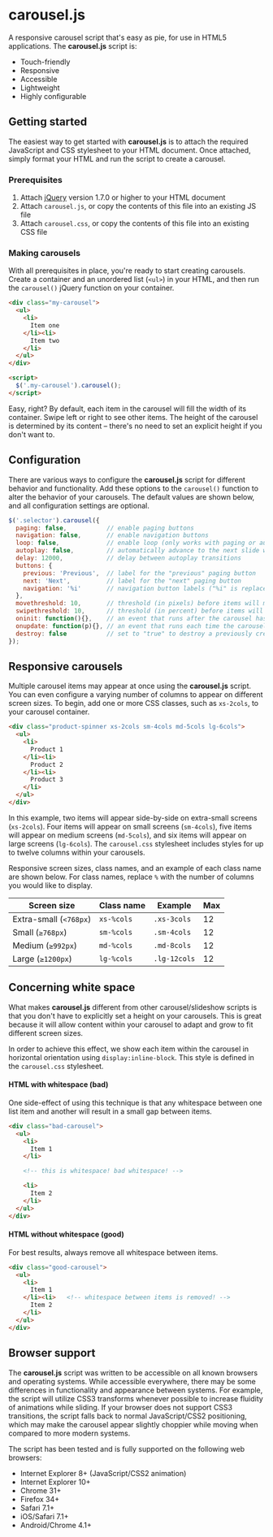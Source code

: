 # carousel.js

A responsive carousel script that's easy as pie, for use in HTML5 applications. The **carousel.js** script is:

- Touch-friendly
- Responsive
- Accessible
- Lightweight
- Highly configurable

## Getting started
The easiest way to get started with **carousel.js** is to attach the required JavaScript and CSS stylesheet to your HTML document. Once attached, simply format your HTML and run the script to create a carousel.

### Prerequisites
1. Attach [jQuery](http://jquery.com/) version 1.7.0 or higher to your HTML document
2. Attach `carousel.js`, or copy the contents of this file into an existing JS file
3. Attach `carousel.css`, or copy the contents of this file into an existing CSS file

### Making carousels
With all prerequisites in place, you're ready to start creating carousels. Create a container and an unordered list (`<ul>`) in your HTML, and then run the `carousel()` jQuery function on your container.

```html
<div class="my-carousel">
  <ul>
    <li>
      Item one
    </li><li>
      Item two
    </li>
  </ul>
</div>

<script>
  $('.my-carousel').carousel();
</script>
```

Easy, right? By default, each item in the carousel will fill the width of its container. Swipe left or right to see other items. The height of the carousel is determined by its content – there's no need to set an explicit height if you don't want to.

## Configuration
There are various ways to configure the **carousel.js** script for different behavior and functionality. Add these options to the `carousel()` function to alter the behavior of your carousels. The default values are shown below, and all configuration settings are optional.

```js
$('.selector').carousel({
  paging: false,           // enable paging buttons
  navigation: false,       // enable navigation buttons
  loop: false,             // enable loop (only works with paging or autoplay)
  autoplay: false,         // automatically advance to the next slide when idle
  delay: 12000,            // delay between autoplay transitions
  buttons: {
    previous: 'Previous',  // label for the "previous" paging button
    next: 'Next',          // label for the "next" paging button
    navigation: '%i'       // navigation button labels ("%i" is replaced with the item number)
  },
  movethreshold: 10,       // threshold (in pixels) before items will move
  swipethreshold: 10,      // threshold (in percent) before items will "swipe"
  oninit: function(){},    // an event that runs after the carousel has been created
  onupdate: function(p){}, // an event that runs each time the carousel moves (p = position)
  destroy: false           // set to "true" to destroy a previously created carousel
});
```

## Responsive carousels
Multiple carousel items may appear at once using the **carousel.js** script. You can even configure a varying number of columns to appear on different screen sizes. To begin, add one or more CSS classes, such as `xs-2cols`, to your carousel container.
```html
<div class="product-spinner xs-2cols sm-4cols md-5cols lg-6cols">
  <ul>
    <li>
      Product 1
    </li><li>
      Product 2
    </li><li>
      Product 3
    </li>
  </ul>
</div>
```
In this example, two items will appear side-by-side on extra-small screens (`xs-2cols`). Four items will appear on small screens (`sm-4cols`), five items will appear on medium screens (`md-5cols`), and six items will appear on large screens (`lg-6cols`). The `carousel.css` stylesheet includes styles for up to twelve columns within your carousels.

Responsive screen sizes, class names, and an example of each class name are shown below. For class names, replace `%` with the number of columns you would like to display.

| Screen size | Class name | Example | Max |
| ----------- | ---------- | ------- | --- |
| Extra-small (`<768px`) | `xs-%cols` | `.xs-3cols` | 12 |
| Small (`≥768px`) | `sm-%cols` | `.sm-4cols` | 12 |
| Medium (`≥992px`) | `md-%cols` | `.md-8cols` | 12 |
| Large (`≥1200px`) | `lg-%cols` | `.lg-12cols` | 12 |

## Concerning white space
What makes **carousel.js** different from other carousel/slideshow scripts is that you don't have to explicitly set a height on your carousels. This is great because it will allow content within your carousel to adapt and grow to fit different screen sizes.

In order to achieve this effect, we show each item within the carousel in horizontal orientation using `display:inline-block`. This style is defined in the `carousel.css` stylesheet.

#### HTML with whitespace (bad)
One side-effect of using this technique is that any whitespace between one list item and another will result in a small gap between items.

```html
<div class="bad-carousel">
  <ul>
    <li>
      Item 1
    </li>

    <!-- this is whitespace! bad whitespace! -->

    <li>
      Item 2
    </li>
  </ul>
</div>
```

#### HTML without whitespace (good)
For best results, always remove all whitespace between items.

```html
<div class="good-carousel">
  <ul>
    <li>
      Item 1
    </li><li>   <!-- whitespace between items is removed! -->
      Item 2
    </li>
  </ul>
</div>
```

## Browser support
The **carousel.js** script was written to be accessible on all known browsers and operating systems. While accessible everywhere, there may be some differences in functionality and appearance between systems. For example, the script will utilize CSS3 transforms whenever possible to increase fluidity of animations while sliding. If your browser does not support CSS3 transitions, the script falls back to normal JavaScript/CSS2 positioning, which may make the carousel appear slightly choppier while moving when compared to more modern systems.

The script has been tested and is fully supported on the following web browsers:

- Internet Explorer 8+ (JavaScript/CSS2 animation)
- Internet Explorer 10+
- Chrome 31+
- Firefox 34+
- Safari 7.1+
- iOS/Safari 7.1+
- Android/Chrome 4.1+

